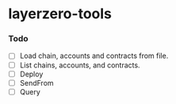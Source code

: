 # layerzero-tools

### Todo
- [ ] Load chain, accounts and contracts from file.
- [ ] List chains, accounts, and contracts.
- [ ] Deploy
- [ ] SendFrom
- [ ] Query